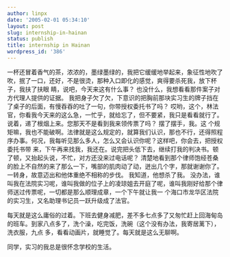 ```yaml
---
author: linpx
date: '2005-02-01 05:34:10'
layout: post
slug: internship-in-hainan
status: publish
title: internship in Hainan
wordpress_id: '386'
---
```


一杯还冒着香气的茶，浓浓的，墨绿墨绿的，我把它缓缓地举起来，象征性地吹了吹，抿了一口，还好，不是很烫，那种入口即化的感觉，爽得要杀死我，放下杯子，我扶了扶眼
睛，说吧，今天来这有什么事？ 也没什么，我想看看那件案子对方代理人提供的证据。
我把身子欠了欠，下意识的把胸前那块实习生的牌子挡在了桌子的后面，有慢吞吞的吐了一句，你带授权委托书了吗？
哎哟，这个，林法官，你看我今天来的这么急，一忙乎，就给忘了，但不要紧，我只是看看就行了。说着，递了根烟上来。您那天不是看到我来领传票了吗？ 摆了摆手，我。这
个规矩嘛，我也不能破啊。法律就是这么规定的，就算我们认识，那也不行，还得照程序办事。何况，我每听见那么多人，怎么又会认识你呢？这样吧，你会去，把授权委托书带
来，下午再来找我，我还在。说完把头低下去，继续打我的判决书。顿了顿，又抬起头说，不忙，对方还没来过电话呢？
清楚地看到那个律师饱经苍桑的脸上不自然的来了那么一下，嘴部的肌肉动了动，迸出几个字，那就谢谢你了。一转身，故意迈出和他体重绝不相称的步伐。
我知道，他想杀了我。 没办法，谁叫我在法院实习呢，谁叫我做的位子上的凌琼姐去开庭了呢，谁叫我刚好给那个律师送过传票呢，一切都是那么顺理成章，一个下午就让我一
个海口市龙华区法院的实习生，又名助理书记员一跃升级成了法官。

每天就是这么庸俗的过着。下班去健身减肥，差不多七点多了又匆忙赶上回海甸岛的班车。到家八点多了，洗个澡，吃完饭，洗碗（这个没有办法，我寄居蓠下），洗衣服，九点
多，看看动画片，就睡觉了。每天就是这么无聊啊。

同学，实习的我总是很怀念学校的生活。


